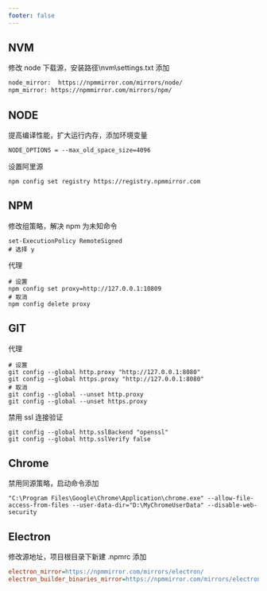 ```yaml
---
footer: false
---
```


## NVM

修改 node 下载源，安装路径\nvm\settings.txt 添加

```txt
node_mirror:  https://npmmirror.com/mirrors/node/
npm_mirror: https://npmmirror.com/mirrors/npm/
```

## NODE

提高编译性能，扩大运行内存，添加环境变量

```txt
NODE_OPTIONS = --max_old_space_size=4096
```

设置阿里源

```shell
npm config set registry https://registry.npmmirror.com
```

## NPM

修改组策略，解决 npm 为未知命令

```shell
set-ExecutionPolicy RemoteSigned
# 选择 y
```

代理

```shell
# 设置
npm config set proxy=http://127.0.0.1:10809
# 取消
npm config delete proxy
```

## GIT

代理

```shell
# 设置
git config --global http.proxy "http://127.0.0.1:8080"
git config --global https.proxy "http://127.0.0.1:8080"
# 取消
git config --global --unset http.proxy
git config --global --unset https.proxy
```

禁用 ssl 连接验证

```shell
git config --global http.sslBackend "openssl"
git config --global http.sslVerify false
```

## Chrome

禁用同源策略，启动命令添加

```shell
"C:\Program Files\Google\Chrome\Application\chrome.exe" --allow-file-access-from-files --user-data-dir="D:\MyChromeUserData" --disable-web-security
```

## Electron

修改源地址，项目根目录下新建 .npmrc 添加

```ini
electron_mirror=https://npmmirror.com/mirrors/electron/
electron_builder_binaries_mirror=https://npmmirror.com/mirrors/electron-builder-binaries/
```
